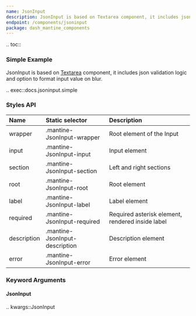 ```yaml
---
name: JsonInput
description: JsonInput is based on Textarea component, it includes json validation logic and option to format input value on blur.
endpoint: /components/jsoninput
package: dash_mantine_components
---
```


.. toc::

### Simple Example

JsonInput is based on [Textarea](/components/textarea) component, it includes json validation logic and option to format input value on blur.

.. exec::docs.jsoninput.simple

### Styles API

| Name        | Static selector                | Description                                      |
|:------------|:-------------------------------|:-------------------------------------------------|
| wrapper     | .mantine-JsonInput-wrapper     | Root element of the Input                        |
| input       | .mantine-JsonInput-input       | Input element                                    |
| section     | .mantine-JsonInput-section     | Left and right sections                          |
| root        | .mantine-JsonInput-root        | Root element                                     |
| label       | .mantine-JsonInput-label       | Label element                                    |
| required    | .mantine-JsonInput-required    | Required asterisk element, rendered inside label |
| description | .mantine-JsonInput-description | Description element                              |
| error       | .mantine-JsonInput-error       | Error element                                    |

### Keyword Arguments

#### JsonInput

.. kwargs::JsonInput
